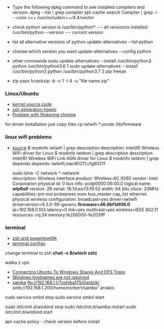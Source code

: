 - Type the following dpkg command to see installed compilers and version:
dpkg --list | grep compiler
apt-cache search Compiler | grep -i --color c++
/usr/include/c++/4.4/vector

- check python version
ls /usr/bin/python* --- all versioons installed
/usr/bin/python --version --- current version

- list all alternative versions of python
update-alternatives --list python

- choose which version you want
update-alternatives --config python

- other commands
sudo update-alternatives --install /usr/bin/python3 python /usr/bin/python3.6 1
sudo update-alternatives --install /usr/bin/python3 python /usr/bin/python3.7 2
pip freeze 


- zip pass
fcrackzip -b -c 1 -l 4 -u "file name.zip"

### Linux/Ubuntu
- [kernel source code](https://elixir.bootlin.com/linux/v3.14/source/include/linux/syscalls.h#L175)
- [ssh generation howto](https://www.ssh.com/ssh/keygen/)
- [Problem with flickering chrome](https://www.linuxslaves.com/2018/09/ways-to-fix-google-chrome-screen-flickering-ubuntu-linux.html)


for driver installation just copy files
cp iwlwifi-*.ucode /lib/firmware

### linux wifi problems
- [source](https://askubuntu.com/questions/618283/is-iwlwifi-or-iwldvm-or-wext-the-wireless-driver)
	$ modinfo iwlwifi | grep description
	description:    Intel(R) Wireless WiFi driver for Linux
	$ modinfo iwldvm | grep description
	description:    Intel(R) Wireless WiFi Link AGN driver for Linux
	$ modinfo iwldvm | grep depends
	depends:        iwlwifi,mac80211,cfg80211



	sudo lshw -C network
	*-network                 
       description: Wireless interface
       product: Wireless-AC 9260
       vendor: Intel Corporation
       physical id: 0
       bus info: pci@0000:06:00.0
       logical name: **wlp6s0**
       version: 29
       serial: 18:1d:ea:f3:f9:53
       width: 64 bits
       clock: 33MHz
       capabilities: pm msi pciexpress msix bus_master cap_list ethernet physical wireless
       configuration: broadcast=yes driver=iwlwifi driverversion=5.3.0-59-generic **firmware=46.6bf1df06.0** ip=192.168.0.103 latency=0 link=yes multicast=yes wireless=IEEE 802.11
       resources: irq:24 memory:fe200000-fe203fff



### terminal
- [zsh and powerlevel9k](https://www.youtube.com/watch?v=iwH1XqVjZOE)
- [terminal configs](https://github.com/Powerlevel9k/powerlevel9k/wiki/Show-Off-Your-Config)

change terminal to zsh **chsh -s $(which zsh)**



walka z vpn


- [Connecting Ubuntu To Windows Shares And DFS Trees](http://mattslay.com/connecting-ubuntu-to-windows-shares-and-dfs-trees/)
- [Windows hostnames are not resolved](https://askubuntu.com/questions/93302/windows-hostnames-are-not-resolved)
- [samba](https://linuxconfig.org/how-to-configure-samba-server-share-on-ubuntu-20-04-focal-fossa-linux)
ftp://192.168.1.1/Toshiba175/Gajdzik/
smb://192.168.1.200/home/norbert/samba"
arrakis

sudo service smbd stop
sudo service smbd start

sudo /etc/init.d/winbind stop
sudo /etc/init.d/samba restart
sudo /etc/init.d/winbind start

apt-cache policy <packageName> - check version before install

